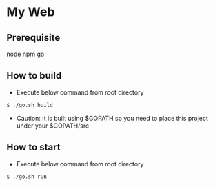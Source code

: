 # My Web

## Prerequisite

node
npm
go

## How to build

* Execute below command from root directory
```bash
$ ./go.sh build
```

* Caution: It is built using $GOPATH so you need to place this project under your $GOPATH/src

## How to start

* Execute below command from root directory
```bash
$ ./go.sh run
```
